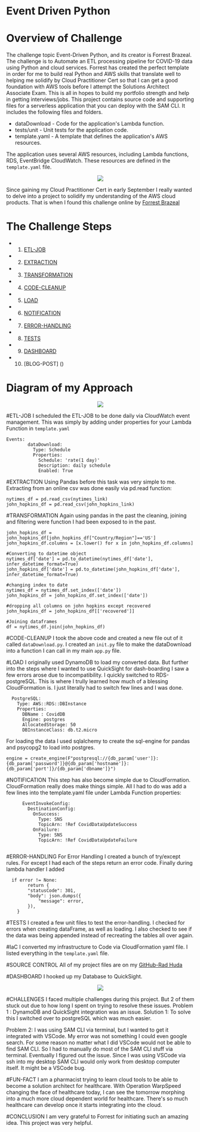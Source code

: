 # Event Driven Python
# Overview of Challenge
The challenge topic Event-Driven Python, and its creator is Forrest Brazeal. The challenge is to Automate an ETL processing pipeline for COVID-19 data using Python and cloud services. Forrest has created the perfect template in order for me to build real Python and AWS skills that translate well to helping me solidify by Cloud Practitioner Cert so that I can get a good foundation with AWS tools before I attempt the Solutions Architect Associate Exam. This is all in hopes to build my portfolio strength and help in getting interviews/jobs. 
This project contains source code and supporting files for a serverless application that you can deploy with the SAM CLI. It includes the following files and folders.

- dataDownload - Code for the application's Lambda function.
- tests/unit - Unit tests for the application code. 
- template.yaml - A template that defines the application's AWS resources.

The application uses several AWS resources, including Lambda functions, RDS, EventBridge CloudWatch. These resources are defined in the `template.yaml` file.
<p  align="center">
<img src="EventDrivenPython.png">
</p>

Since gaining my Cloud Practitioner Cert in early September I really wanted to delve into a project to solidify my understanding of the AWS cloud products. That is when I found this challenge online by [Forrest Brazeal](https://www.linkedin.com/in/forrestbrazeal/)


# The Challenge Steps
* 1. [ETL-JOB](README.md#ETL-JOB)
* 2. [EXTRACTION](README.md#EXTRACTION)
* 3. [TRANSFORMATION](README.md#TRANSFORMATION)
* 4. [CODE-CLEANUP](README.md#CODE-CLEANUP)
* 5. [LOAD](README.md#LOAD)
* 6. [NOTIFICATION](README.md#NOTIFICATION)
* 7. [ERROR-HANDLING](README.md#ERROR-HANDLING)
* 8. [TESTS](README.md#TESTS)
* 9. [DASHBOARD](README.md#DASHBOARD)
* 10. [BLOG-POST] ()

# Diagram of my Approach
<p  align="center">
<img src="https://raw.githubusercontent.com/radhuda/EventDrivenPython/master/EventDrivenPython.png">
</p>

#ETL-JOB
I scheduled the ETL-JOB to be done daily via CloudWatch event management. This was simply by adding under properties for your Lambda Function in `template.yaml` 
```
Events:
        dataDownload:
          Type: Schedule
          Properties:
            Schedule: 'rate(1 day)'
            Description: daily schedule
            Enabled: True
```

#EXTRACTION
Using Pandas before this task was very simple to me. Extracting from an online csv was done easily via pd.read function:
```
nytimes_df = pd.read_csv(nytimes_link)
john_hopkins_df = pd.read_csv(john_hopkins_link)
```

#TRANSFORMATION
Again using pandas in the past the cleaning, joining and filtering were function I had been exposed to in the past.

```
john_hopkins_df = john_hopkins_df[john_hopkins_df["Country/Region"]=='US']  
john_hopkins_df.columns = [x.lower() for x in john_hopkins_df.columns]
        
#Converting to datetime object     
nytimes_df['date'] = pd.to_datetime(nytimes_df['date'], infer_datetime_format=True)     
john_hopkins_df['date'] = pd.to_datetime(john_hopkins_df['date'], infer_datetime_format=True)
       
#changing index to date
nytimes_df = nytimes_df.set_index(['date'])     
john_hopkins_df = john_hopkins_df.set_index(['date'])
       
#dropping all columns on john hopkins except recovered 
john_hopkins_df = john_hopkins_df[['recovered']]
        
#Joining dataframes
df = nytimes_df.join(john_hopkins_df)
```

#CODE-CLEANUP
I took the above code and created a new file out of it called `dataDownload.py`. I created an `init.py` file to make the dataDownload into a function I can call in my main `app.py` file.

#LOAD
I originally used DynamoDB to load my converted data. But further into the steps where I wanted to use QuickSight for dash-boarding I saw a few errors arose due to incompatibility. I quickly switched to RDS-postgreSQL. This is where I trully learned how much of a blessing CloudFormation is. I just literally had to switch few lines and I was done.

```
  PostgreSQL:
    Type: AWS::RDS::DBInstance
    Properties: 
      DBName : CovidDB
      Engine: postgres
      AllocatedStorage: 50
      DBInstanceClass: db.t2.micro
```

For loading the data I used sqlalchemy to create the sql-engine for pandas and psycopg2 to load into postgres.

```
engine = create_engine(F"postgresql://{db_param['user']}:{db_param['password']}@{db_param['hostname']}:{db_param['port']}/{db_param['dbname']}")
```

#NOTIFICATION
This step has also become simple due to CloudFormation. CloudFormation really does make things simple. All I had to do was add a few lines into the template.yaml file under Lambda Function properties:

```
      EventInvokeConfig:
        DestinationConfig:
          OnSuccess:
            Type: SNS
            TopicArn: !Ref CovidDataUpdateSuccess
          OnFailure:
            Type: SNS
            TopicArn: !Ref CovidDataUpdateFailure
      
```

#ERROR-HANDLING
For Error Handling I created a bunch of try/except rules. For except I had each of the steps return an error code. Finally during lambda handler I added 

```
  if error != None:
        return {
        "statusCode": 301,
        "body": json.dumps({
            "message": error,
        }),
    }
```

#TESTS
I created a few unit files to test the error-handling. I checked for errors when creating dataFrame, as well as loading. I also checked to see if the data was being appended instead of recreating the tables all over again. 

#IaC
I converted my infrastructure to Code via CloudFormation yaml file. I listed everything in the `template.yaml` file. 

#SOURCE CONTROL
All of my project files are on my [GitHub-Rad Huda](https://github.com/radhuda/EventDrivenPython)

#DASHBOARD
I hooked up my Database to QuickSight. 
<p  align="center">
<img src="https://raw.githubusercontent.com/radhuda/EventDrivenPython/master/covid%20dashboard.png">
</p>

#CHALLENGES
I faced multiple challenges during this project. But 2 of them stuck out due to how long I spent on trying to resolve these issues. 
Problem 1 : DynamoDB and QuickSight integration was an issue.
Solution 1: To solve this I switched over to postgreSQL which was much easier.

Problem 2: I was using SAM CLI via terminal, but I wanted to get it integrated with VSCode. My error was not something I could even google search. For some reason no matter what I did VSCode would not be able to find SAM CLI. So I had to manually do most of the SAM CLI stuff via terminal. Eventually I figured out the issue. Since I was using VSCode via ssh into my desktop SAM CLI would only work from desktop computer itself. It might be a VSCode bug.

#FUN-FACT
I am a pharmacist trying to learn cloud tools to be able to become a solution architect for healthcare. With Operation WarpSpeed changing the face of healthcare today, I can see the tomorrow morphing into a much more cloud dependent world for healthcare. There's so much healthcare can develop once it starts integrating into the cloud.

#CONCLUSION
I am very grateful to Forrest for initiating such an amazing idea. This project was very helpful.

